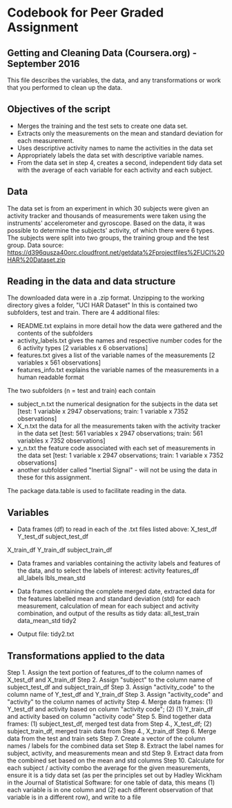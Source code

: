 # Codebook for Peer Graded Assignment
## Getting and Cleaning Data (Coursera.org) - September 2016

This file describes the variables, the data, and any transformations or work that you performed to clean up the data.


## Objectives of the script
* Merges the training and the test sets to create one data set.
* Extracts only the measurements on the mean and standard deviation for each measurement.
* Uses descriptive activity names to name the activities in the data set
* Appropriately labels the data set with descriptive variable names.
* From the data set in step 4, creates a second, independent tidy data set with the average of each variable for each activity and each subject.


## Data
The data set is from an experiment in which 30 subjects were given an activity tracker and thousands of measurements
were taken using the instruments' accelerometer and gyroscope.
Based on the data, it was possible to determine the subjects' activity, of which there were 6 types.
The subjects were split into two groups, the training group and the test group.
Data source: https://d396qusza40orc.cloudfront.net/getdata%2Fprojectfiles%2FUCI%20HAR%20Dataset.zip

## Reading in the data and data structure
The downloaded data were in a .zip format.
Unzipping to the working directory gives a folder, "UCI HAR Dataset"
In this is contained two subfolders, test and train.
There are 4 additional files:
* README.txt explains in more detail how the data were gathered and the contents of the subfolders
* activity_labels.txt gives the names and respective number codes for the 6 activity types [2 variables x 6 observations]
* features.txt gives a list of the variable names of the measurements [2 variables x 561 observations]
* features_info.txt explains the variable names of the measurements in a human readable format

The two subfolders (n = test and train) each contain
* subject_n.txt the numerical designation for the subjects in the data set [test: 1 variable x 2947 observations; train: 1 variable x 7352 observations]
* X_n.txt the data for all the measurements taken with the activity tracker in the data set [test: 561 variables x 2947 observations; train: 561 variables x 7352 observations]
* y_n.txt the feature code associated with each set of measurements in the data set [test: 1 variable x 2947 observations; train: 1 variable x 7352 observations]
* another subfolder called "Inertial Signal" - will not be using the data in these for this assignment.

The package data.table is used to facilitate reading in the data.

## Variables

* Data frames (df) to read in each of the .txt files listed above:
X_test_df 
Y_test_df
subject_test_df

X_train_df
Y_train_df
subject_train_df

* Data frames and variables containing the activity labels and features of the data, and to select the labels of interest:
activity
features_df
all_labels
lbls_mean_std

* Data frames containing the complete merged date, extracted data for the features labelled mean and standard deviation (std) for each measurement, calculation of mean for each subject and activity combination, and output of the results as tidy data:
all_test_train
data_mean_std
tidy2

* Output file:
tidy2.txt

## Transformations applied to the data

Step 1. Assign the text portion of features_df to the column names of X_test_df and X_train_df
Step 2. Assign "subject" to the column name of subject_test_df and subject_train_df
Step 3. Assign "activity_code" to the column name of Y_test_df and Y_train_df
Step 3. Assign "activity_code" and "activity" to the column names of activity
Step 4. Merge data frames: (1) Y_test_df and activity based on column "activity code"; (2) (1) Y_train_df and activity based on column "activity code"
Step 5. Bind together data frames: (1) subject_test_df, merged test data from Step 4., X_test_df; (2) subject_train_df, merged train data from Step 4., X_train_df
Step 6. Merge data from the test and train sets
Step 7. Create a vector of the column names / labels for the combined data set
Step 8. Extract the label names for subject, activity, and measurements mean and std
Step 9. Extract data from the combined set based on the mean and std columns
Step 10. Calculate for each subject / activity combo the average for the given measurements, ensure it is a tidy data set (as per the principles set out by Hadley Wickham in the Journal of Statistical Software: for one table of data, this means (1) each variable is in one column and (2) each different observation of that variable is in a different row), and write to a file

